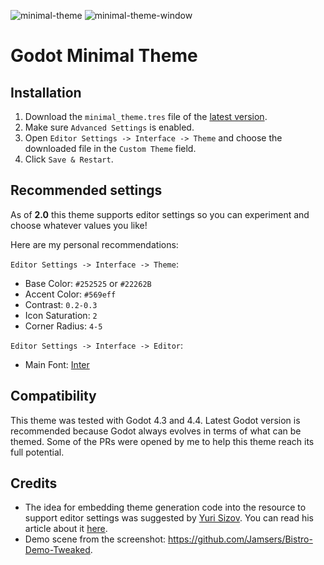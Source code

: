 ![minimal-theme](https://github.com/user-attachments/assets/75df90f3-4bf6-464c-b59b-5a8a169cfa7b)
![minimal-theme-window](https://github.com/user-attachments/assets/55f548fc-8942-401a-970b-9869150ca9f8)

# Godot Minimal Theme

## Installation

1. Download the `minimal_theme.tres` file of the [latest version](https://github.com/passivestar/godot-minimal-theme/releases/latest).
2. Make sure `Advanced Settings` is enabled.
3. Open `Editor Settings -> Interface -> Theme` and choose the downloaded file in the `Custom Theme` field.
4. Click `Save & Restart`.

## Recommended settings

As of **2.0** this theme supports editor settings so you can experiment and choose whatever values you like!

Here are my personal recommendations:

`Editor Settings -> Interface -> Theme`:

- Base Color: `#252525` or `#22262B`
- Accent Color: `#569eff`
- Contrast: `0.2-0.3`
- Icon Saturation: `2`
- Corner Radius: `4-5`

`Editor Settings -> Interface -> Editor`:

- Main Font: [Inter](https://rsms.me/inter/)

## Compatibility

This theme was tested with Godot 4.3 and 4.4. Latest Godot version is recommended because Godot always evolves in terms of what can be themed. Some of the PRs were opened by me to help this theme reach its full potential.

## Credits

- The idea for embedding theme generation code into the resource to support editor settings was suggested by [Yuri Sizov](https://github.com/YuriSizov). You can read his article about it [here](https://humnom.net/thoughts/6765836d-make-smarter-editor-themes-in-godot.html).
- Demo scene from the screenshot: https://github.com/Jamsers/Bistro-Demo-Tweaked.
